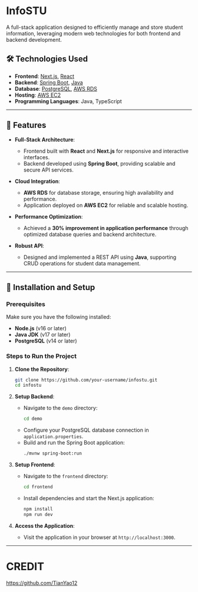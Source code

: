 # InfoSTU

A full-stack application designed to efficiently manage and store student information, leveraging modern web technologies for both frontend and backend development.

## 🛠️ Technologies Used
- **Frontend**: [Next.js](https://nextjs.org/), [React](https://reactjs.org/)
- **Backend**: [Spring Boot](https://spring.io/projects/spring-boot), [Java](https://www.java.com/)
- **Database**: [PostgreSQL](https://www.postgresql.org/), [AWS RDS](https://aws.amazon.com/rds/)
- **Hosting**: [AWS EC2](https://aws.amazon.com/ec2/)
- **Programming Languages**: Java, TypeScript

---

## 🌟 Features

- **Full-Stack Architecture**:
  - Frontend built with **React** and **Next.js** for responsive and interactive interfaces.
  - Backend developed using **Spring Boot**, providing scalable and secure API services.
  
- **Cloud Integration**:
  - **AWS RDS** for database storage, ensuring high availability and performance.
  - Application deployed on **AWS EC2** for reliable and scalable hosting.

- **Performance Optimization**:
  - Achieved a **30% improvement in application performance** through optimized database queries and backend architecture.

- **Robust API**:
  - Designed and implemented a REST API using **Java**, supporting CRUD operations for student data management.

---

## 🚀 Installation and Setup

### Prerequisites
Make sure you have the following installed:
- **Node.js** (v16 or later)  
- **Java JDK** (v17 or later)  
- **PostgreSQL** (v14 or later)

### Steps to Run the Project

1. **Clone the Repository**:
    ```bash
    git clone https://github.com/your-username/infostu.git
    cd infostu
    ```

2. **Setup Backend**:
    - Navigate to the `demo` directory:
      ```bash
      cd demo
      ```
    - Configure your PostgreSQL database connection in `application.properties`.
    - Build and run the Spring Boot application:
      ```bash
      ./mvnw spring-boot:run
      ```

3. **Setup Frontend**:
    - Navigate to the `frontend` directory:
      ```bash
      cd frontend
      ```
    - Install dependencies and start the Next.js application:
      ```bash
      npm install
      npm run dev
      ```

4. **Access the Application**:
    - Visit the application in your browser at `http://localhost:3000`.

---

# CREDIT
  https://github.com/TianYao12
